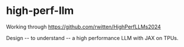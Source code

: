 # high-perf-llm

Working through https://github.com/rwitten/HighPerfLLMs2024

Design -- to understand -- a high performance LLM with JAX on TPUs.
